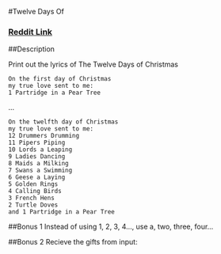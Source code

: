 #Twelve Days Of
### [Reddit Link](https://reddit.com/5j6ggm)

##Description

Print out the lyrics of The Twelve Days of Christmas

```
On the first day of Christmas
my true love sent to me:
1 Partridge in a Pear Tree
```

...


```
On the twelfth day of Christmas
my true love sent to me:
12 Drummers Drumming
11 Pipers Piping
10 Lords a Leaping
9 Ladies Dancing
8 Maids a Milking
7 Swans a Swimming
6 Geese a Laying
5 Golden Rings
4 Calling Birds
3 French Hens
2 Turtle Doves
and 1 Partridge in a Pear Tree
```

##Bonus 1
Instead of using 1, 2, 3, 4..., use a, two, three, four...

##Bonus 2
Recieve the gifts from input:




